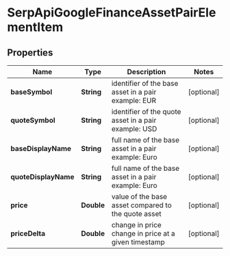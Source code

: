 # SerpApiGoogleFinanceAssetPairElementItem


## Properties

| Name | Type | Description | Notes |
|------------ | ------------- | ------------- | -------------|
**baseSymbol** | **String** | identifier of the base asset in a pair<br>example: EUR |[optional]|
**quoteSymbol** | **String** | identifier of the quote asset in a pair<br>example: USD |[optional]|
**baseDisplayName** | **String** | full name of the base asset in a pair<br>example: Euro |[optional]|
**quoteDisplayName** | **String** | full name of the base asset in a pair<br>example: Euro |[optional]|
**price** | **Double** | value of the base asset compared to the quote asset |[optional]|
**priceDelta** | **Double** | change in price<br>change in price at a given timestamp |[optional]|